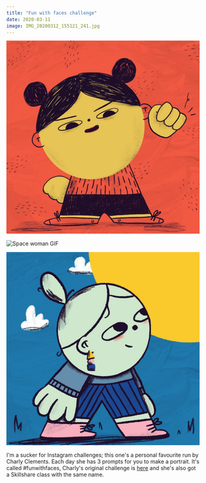 ```yaml
---
title: "Fun with faces challenge"
date: 2020-03-11
image: IMG_20200312_155121_241.jpg
---
```

![Power woman](IMG_20200312_155121_241.jpg)

![Space woman GIF](IMG_1168.gif)

![Self-care](IMG_1233.jpg)

I'm a sucker for Instagram challenges; this one's a personal favourite run by Charly Clements. Each day she has 3 prompts for you to make a portrait. It's called #funwithfaces, Charly's original challenge is [here](https://www.charlyclements.com/funwithfaces) and she's also got a Skillshare class with the same name.
